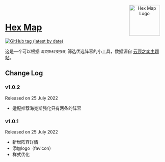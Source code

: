 <p align="center">
    <img width="100" src="https://raw.githubusercontent.com/tkzt/hex-map/40bef32d5c07b5d8d460cdfdf966bd0890b40639/logo.svg" alt="Hex Map Logo" align="right" />
    <br>
    <a href="https://github.com/boring-plans/hex-map/tags">
        <h1>Hex Map</h1>
        <img alt="GitHub tag (latest by date)" src="https://img.shields.io/github/v/tag/tkzt/hex-map">
    </a>
</p>

这是一个可以根据 `海克斯科技强化` 筛选优选阵容的小工具，数据源自 [云顶之奕主题站](https://lol.qq.com/tft/#/index)。


## Change Log

### v1.0.2

Released on 25 July 2022

- 适配推荐海克斯强化只有两条的阵容

### v1.0.1

Released on 25 July 2022

- 新增阵容详情
- 添加logo（favicon）
- 样式优化
